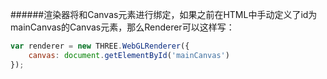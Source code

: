 \#\#\#\#\#\#渲染器将和Canvas元素进行绑定，如果之前在HTML中手动定义了id为mainCanvas的Canvas元素，那么Renderer可以这样写：

```javascript
var renderer = new THREE.WebGLRenderer({
    canvas: document.getElementById('mainCanvas')
}); 
```



